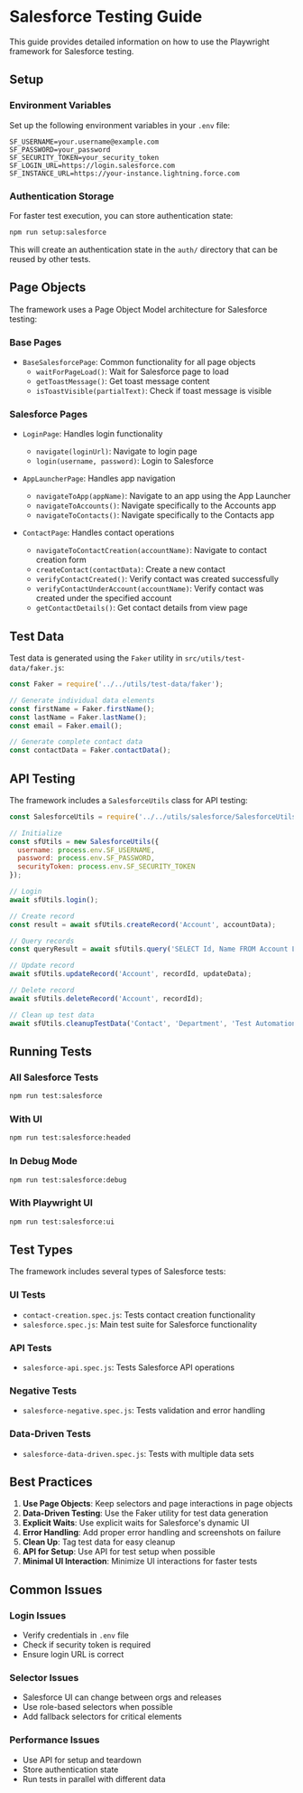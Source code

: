 <!-- Source: /Users/mzahirudeen/playwright-framework-dev/docs/salesforce-testing-guide.md -->

# Salesforce Testing Guide

This guide provides detailed information on how to use the Playwright framework for Salesforce testing.

## Setup

### Environment Variables

Set up the following environment variables in your `.env` file:

```
SF_USERNAME=your.username@example.com
SF_PASSWORD=your_password
SF_SECURITY_TOKEN=your_security_token
SF_LOGIN_URL=https://login.salesforce.com
SF_INSTANCE_URL=https://your-instance.lightning.force.com
```

### Authentication Storage

For faster test execution, you can store authentication state:

```bash
npm run setup:salesforce
```

This will create an authentication state in the `auth/` directory that can be reused by other tests.

## Page Objects

The framework uses a Page Object Model architecture for Salesforce testing:

### Base Pages

- `BaseSalesforcePage`: Common functionality for all page objects
  - `waitForPageLoad()`: Wait for Salesforce page to load
  - `getToastMessage()`: Get toast message content
  - `isToastVisible(partialText)`: Check if toast message is visible

### Salesforce Pages

- `LoginPage`: Handles login functionality
  - `navigate(loginUrl)`: Navigate to login page
  - `login(username, password)`: Login to Salesforce

- `AppLauncherPage`: Handles app navigation
  - `navigateToApp(appName)`: Navigate to an app using the App Launcher
  - `navigateToAccounts()`: Navigate specifically to the Accounts app
  - `navigateToContacts()`: Navigate specifically to the Contacts app

- `ContactPage`: Handles contact operations
  - `navigateToContactCreation(accountName)`: Navigate to contact creation form
  - `createContact(contactData)`: Create a new contact
  - `verifyContactCreated()`: Verify contact was created successfully
  - `verifyContactUnderAccount(accountName)`: Verify contact was created under the specified account
  - `getContactDetails()`: Get contact details from view page

## Test Data

Test data is generated using the `Faker` utility in `src/utils/test-data/faker.js`:

```javascript
const Faker = require('../../utils/test-data/faker');

// Generate individual data elements
const firstName = Faker.firstName();
const lastName = Faker.lastName();
const email = Faker.email();

// Generate complete contact data
const contactData = Faker.contactData();
```

## API Testing

The framework includes a `SalesforceUtils` class for API testing:

```javascript
const SalesforceUtils = require('../../utils/salesforce/SalesforceUtils');

// Initialize
const sfUtils = new SalesforceUtils({
  username: process.env.SF_USERNAME,
  password: process.env.SF_PASSWORD,
  securityToken: process.env.SF_SECURITY_TOKEN
});

// Login
await sfUtils.login();

// Create record
const result = await sfUtils.createRecord('Account', accountData);

// Query records
const queryResult = await sfUtils.query('SELECT Id, Name FROM Account LIMIT 10');

// Update record
await sfUtils.updateRecord('Account', recordId, updateData);

// Delete record
await sfUtils.deleteRecord('Account', recordId);

// Clean up test data
await sfUtils.cleanupTestData('Contact', 'Department', 'Test Automation');
```

## Running Tests

### All Salesforce Tests

```bash
npm run test:salesforce
```

### With UI

```bash
npm run test:salesforce:headed
```

### In Debug Mode

```bash
npm run test:salesforce:debug
```

### With Playwright UI

```bash
npm run test:salesforce:ui
```

## Test Types

The framework includes several types of Salesforce tests:

### UI Tests

- `contact-creation.spec.js`: Tests contact creation functionality
- `salesforce.spec.js`: Main test suite for Salesforce functionality

### API Tests

- `salesforce-api.spec.js`: Tests Salesforce API operations

### Negative Tests

- `salesforce-negative.spec.js`: Tests validation and error handling

### Data-Driven Tests

- `salesforce-data-driven.spec.js`: Tests with multiple data sets

## Best Practices

1. **Use Page Objects**: Keep selectors and page interactions in page objects
2. **Data-Driven Testing**: Use the Faker utility for test data generation
3. **Explicit Waits**: Use explicit waits for Salesforce's dynamic UI
4. **Error Handling**: Add proper error handling and screenshots on failure
5. **Clean Up**: Tag test data for easy cleanup
6. **API for Setup**: Use API for test setup when possible
7. **Minimal UI Interaction**: Minimize UI interactions for faster tests

## Common Issues

### Login Issues

- Verify credentials in `.env` file
- Check if security token is required
- Ensure login URL is correct

### Selector Issues

- Salesforce UI can change between orgs and releases
- Use role-based selectors when possible
- Add fallback selectors for critical elements

### Performance Issues

- Use API for setup and teardown
- Store authentication state
- Run tests in parallel with different data